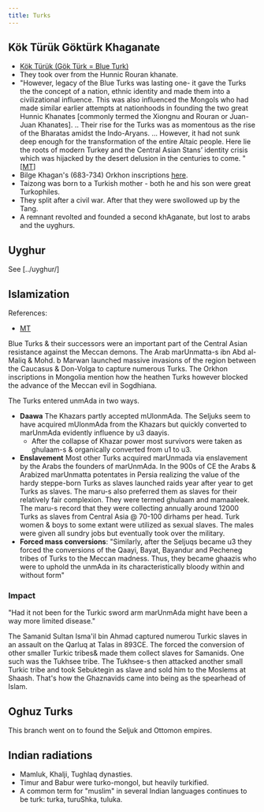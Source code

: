 ```yaml
---
title: Turks
---
```


## Kök Türük Göktürk Khaganate 
- [Kök Türük (Gök Türk = Blue Turk)](https://manasataramgini.wordpress.com/2010/03/06/the-epic-on-stone/)
- They took over from the Hunnic Rouran khanate.
- "However, legacy of the Blue Turks was lasting one- it gave the Turks the the concept of a nation, ethnic identity and made them into a civilizational influence. This  was also influenced the Mongols who had made similar earlier attempts at nationhoods in founding the two great Hunnic Khanates \[commonly termed the Xiongnu and Rouran or Juan-Juan Khanates\]. .. Their rise for the Turks was as momentous as the rise of the Bharatas amidst the Indo-Aryans. ... However, it had not sunk deep enough for the transformation of the entire Altaic people. Here lie the roots of modern Turkey and the Central Asian Stans’  identity crisis  which was hijacked by the desert delusion in the centuries to come. "  \[[MT](https://manasataramgini.wordpress.com/2010/03/06/the-epic-on-stone/)\]
- Bilge Khagan's (683-734) Orkhon inscriptions [here](http://bitig.org/?lang=e&mod=1&tid=1&oid=16&m=1).
- Taizong was born to a Turkish mother - both he and his son were great Turkophiles.
- They split after a civil war. After that they were swollowed up by the Tang.
- A remnant revolted and founded a second khAganate, but lost to arabs and the uyghurs.

## Uyghur
See [../uyghur/]

## Islamization
References:
- [MT](https://twitter.com/blog_supplement/status/939688467394650112)

Blue Turks & their successors were an important part of the Central Asian resistance against the Meccan demons. The Arab marUnmatta-s ibn Abd al-Maliq & Mohd. b Marwan launched massive invasions of the region between the Caucasus & Don-Volga to capture numerous Turks. The Orkhon inscriptions in Mongolia mention how the heathen Turks however blocked the advance of the Meccan evil in Sogdhiana.

The Turks entered unmAda in two ways.
- **Daawa** The Khazars partly accepted mUlonmAda. The Seljuks seem to have acquired mUlonmAda from the Khazars but quickly converted to marUnmAda evidently influence by u3 daayis.
  - After the collapse of Khazar power most survivors were taken as ghulaam-s & organically converted from u1 to u3.
- **Enslavement** Most other Turks acquired marUnmada via enslavement by the Arabs the founders of marUnmAda. In the 900s of CE the Arabs & Arabized marUnmatta potentates in Persia realizing the value of the hardy steppe-born Turks as slaves launched raids year after year to get Turks as slaves. The maru-s also preferred them as slaves for their relatively fair complexion. They were termed ghulaam and mamaaleek. The maru-s record that they were collecting annually around 12000 Turks as slaves from Central Asia @ 70-100 dirhams per head. Turk women & boys to some extant were utilized as sexual slaves. The males were given all sundry jobs but eventually took over the military. 
- **Forced mass conversions**: "Similarly, after the Seljuqs became u3 they forced the conversions of the Qaayi, Bayat, Bayandur and Pecheneg tribes of Turks to the Meccan madness. Thus, they became ghaazis who were to uphold the unmAda in its characteristically bloody within and without form"

### Impact
"Had it not been for the Turkic sword arm marUnmAda might have been a way more limited disease."

The Samanid Sultan Isma'il bin Ahmad captured numerou Turkic slaves in an assault on the Qarluq at Talas in 893CE. The forced the conversion of other smaller Turkic tribes& made them collect slaves for Samanids. One such was the Tukhsee tribe. The Tukhsee-s then attacked another small Turkic tribe and took Sebuktegin as slave and sold him to the Moslems at Shaash. That's how the Ghaznavids came into being as the spearhead of Islam.

##  Oghuz Turks
This branch went on to found the Seljuk and Ottomon empires.

## Indian radiations
- Mamluk, Khalji, Tughlaq dynasties.
- Timur and Babur were turko-mongol, but heavily turkified. 
- A common term for "muslim" in several Indian languages continues to be turk: turka, turuShka, tuluka.
